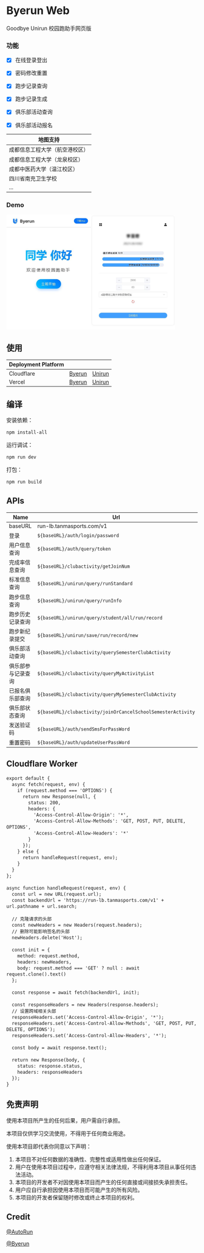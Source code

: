 # Byerun Web

Goodbye Unirun  校园跑助手网页版

### 功能

- [x] 在线登录登出
- [x] 密码修改重置
- [x] 跑步记录查询
- [x] 跑步记录生成
- [x] 俱乐部活动查询
- [x] 俱乐部活动报名


| 地图支持 |
| --- |
| 成都信息工程大学（航空港校区） |
| 成都信息工程大学（龙泉校区） |
| 成都中医药大学（温江校区） |
| 四川省南充卫生学校 |
| ... |

### Demo

<img src="./intro/intro.jfif" alt="banner" height=300 />

## 使用

|Deployment Platform|||
|---|---|---|
|Cloudflare|[Byerun](https://byerun.pages.dev)|[Unirun](https://unirun.pages.dev)|
|Vercel|[Byerun](https://byerun.vercel.app)|[Unirun](https://unirun.vercel.app)|


## 编译

安装依赖：

```bash
npm install-all
```

运行调试：

```bash
npm run dev
```

打包：

```bash
npm run build
```

## APIs

| Name |Url |
| -------- | -------- |
| baseURL | run-lb.tanmasports.com/v1 |
| 登录 | `${baseURL}/auth/login/password` |
| 用户信息查询 | `${baseURL}/auth/query/token` |
| 完成率信息查询 | `${baseURL}/clubactivity/getJoinNum` |
| 标准信息查询 | `${baseURL}/unirun/query/runStandard` |
| 跑步信息查询 | `${baseURL}/unirun/query/runInfo` |
| 跑步历史记录查询 | `${baseURL}/unirun/query/student/all/run/record` |
| 跑步新纪录提交 | `${baseURL}/unirun/save/run/record/new` |
| 俱乐部活动查询 | `${baseURL}/clubactivity/querySemesterClubActivity` |
| 俱乐部参与记录查询 | `${baseURL}/clubactivity/queryMyActivityList` |
| 已报名俱乐部查询 | `${baseURL}/clubactivity/queryMySemesterClubActivity` |
| 俱乐部状态查询 | `${baseURL}/clubactivity/joinOrCancelSchoolSemesterActivity` |
| 发送验证码 | `${baseURL}/auth/sendSmsForPassWord` |
| 重置密码 | `${baseURL}/auth/updateUserPassWord` |



## Cloudflare Worker

```
export default {
  async fetch(request, env) {
    if (request.method === 'OPTIONS') {
      return new Response(null, {
        status: 200,
        headers: {
          'Access-Control-Allow-Origin': '*',
          'Access-Control-Allow-Methods': 'GET, POST, PUT, DELETE, OPTIONS',
          'Access-Control-Allow-Headers': '*'
        }
      });
    } else {
      return handleRequest(request, env);
    }
  }
};

async function handleRequest(request, env) {
  const url = new URL(request.url);
  const backendUrl = 'https://run-lb.tanmasports.com/v1' + url.pathname + url.search;

  // 克隆请求的头部
  const newHeaders = new Headers(request.headers);
  // 删除可能影响签名的头部
  newHeaders.delete('Host');

  const init = {
    method: request.method,
    headers: newHeaders,
    body: request.method === 'GET' ? null : await request.clone().text()
  };

  const response = await fetch(backendUrl, init);

  const responseHeaders = new Headers(response.headers);
  // 设置跨域相关头部
  responseHeaders.set('Access-Control-Allow-Origin', '*');
  responseHeaders.set('Access-Control-Allow-Methods', 'GET, POST, PUT, DELETE, OPTIONS');
  responseHeaders.set('Access-Control-Allow-Headers', '*');

  const body = await response.text();

  return new Response(body, {
    status: response.status,
    headers: responseHeaders
  });
}
```

## 免责声明

使用本项目所产生的任何后果，用户需自行承担。

本项目仅供学习交流使用，不得用于任何商业用途。

使用本项目即代表你同意以下声明：

1. 本项目不对任何数据的准确性、完整性或适用性做出任何保证。
2. 用户在使用本项目过程中，应遵守相关法律法规，不得利用本项目从事任何违法活动。
3. 本项目的开发者不对因使用本项目而产生的任何直接或间接损失承担责任。
4. 用户应自行承担因使用本项目而可能产生的所有风险。
5. 本项目的开发者保留随时修改或终止本项目的权利。

## Credit

[@AutoRun](https://github.com/msojocs/AutoRun)

[@Byerun](https://github.com/yanyaoli/byerun)